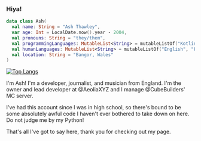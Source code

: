 ### Hiya!  

```kotlin
data class Ash( 
  val name: String = "Ash Thawley",
  var age: Int = LocalDate.now().year - 2004,
  val pronouns: String = "they/them",
  val programmingLanguages: MutableList<String> = mutableListOf("Kotlin", "Java", "JS", "Python"),
  val humanLanguages: MutableList<String> = mutableListOf("English", "Français", "Deutsch", "Cymraeg"),
  val location: String = "Bangor, Wales"
)
```

[![Top Langs](https://github-readme-stats.vercel.app/api/top-langs/?username=Asheiou&layout=compact&theme=dark)](https://github.com/anuraghazra/github-readme-stats)

I'm Ash! I'm a developer, journalist, and musician from England. I'm the owner and lead developer at @AeoliaXYZ and I manage @CubeBuilders' MC server.  
    
I've had this account since I was in high school, so there's bound to be some absolutely awful code I haven't ever bothered to take down on here. Do not judge me by my Python!    
    
That's all I've got to say here, thank you for checking out my page.

